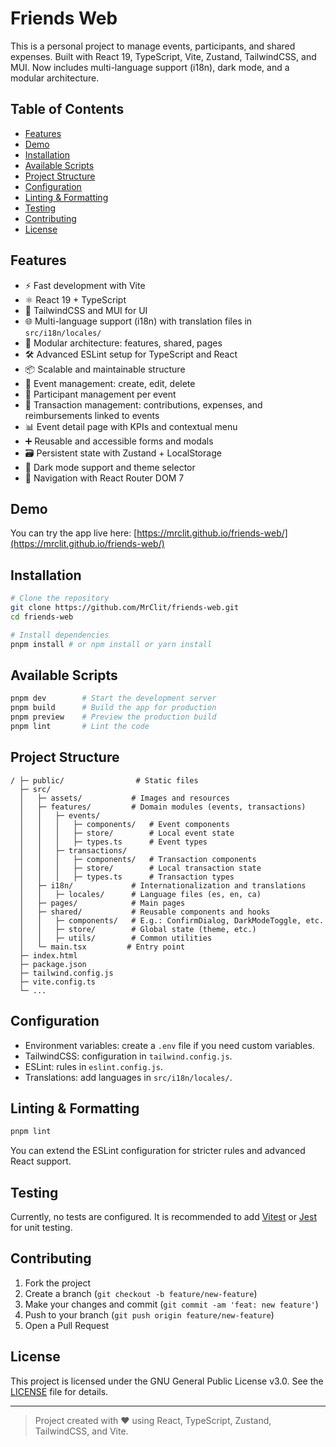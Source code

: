 # Friends Web

This is a personal project to manage events, participants, and shared expenses. Built with React 19, TypeScript, Vite, Zustand, TailwindCSS, and MUI. Now includes multi-language support (i18n), dark mode, and a modular architecture.

## Table of Contents
- [Features](#features)
- [Demo](#demo)
- [Installation](#installation)
- [Available Scripts](#available-scripts)
- [Project Structure](#project-structure)
- [Configuration](#configuration)
- [Linting & Formatting](#linting--formatting)
- [Testing](#testing)
- [Contributing](#contributing)
- [License](#license)

## Features
- ⚡️ Fast development with Vite
- ⚛️ React 19 + TypeScript
- 🎨 TailwindCSS and MUI for UI
- 🌐 Multi-language support (i18n) with translation files in `src/i18n/locales/`
- 🧩 Modular architecture: features, shared, pages
- 🛠️ Advanced ESLint setup for TypeScript and React
- 📦 Scalable and maintainable structure
- 👫 Event management: create, edit, delete
- 👥 Participant management per event
- 💸 Transaction management: contributions, expenses, and reimbursements linked to events
- 📊 Event detail page with KPIs and contextual menu
- ➕ Reusable and accessible forms and modals
- 🗃️ Persistent state with Zustand + LocalStorage
- 🌙 Dark mode support and theme selector
- 🔄 Navigation with React Router DOM 7

## Demo

You can try the app live here:
[https://mrclit.github.io/friends-web/](https://mrclit.github.io/friends-web/)

## Installation

```bash
# Clone the repository
git clone https://github.com/MrClit/friends-web.git
cd friends-web

# Install dependencies
pnpm install # or npm install or yarn install
```

## Available Scripts

```bash
pnpm dev        # Start the development server
pnpm build      # Build the app for production
pnpm preview    # Preview the production build
pnpm lint       # Lint the code
```

## Project Structure

```
/ ├─ public/                # Static files
  ├─ src/
  │   ├─ assets/           # Images and resources
  │   ├─ features/         # Domain modules (events, transactions)
  │   │   ├─ events/
  │   │   │   ├─ components/   # Event components
  │   │   │   ├─ store/        # Local event state
  │   │   │   ├─ types.ts      # Event types
  │   │   ├─ transactions/
  │   │   │   ├─ components/   # Transaction components
  │   │   │   ├─ store/        # Local transaction state
  │   │   │   ├─ types.ts      # Transaction types
  │   ├─ i18n/             # Internationalization and translations
  │   │   ├─ locales/      # Language files (es, en, ca)
  │   ├─ pages/            # Main pages
  │   ├─ shared/           # Reusable components and hooks
  │   │   ├─ components/   # E.g.: ConfirmDialog, DarkModeToggle, etc.
  │   │   ├─ store/        # Global state (theme, etc.)
  │   │   ├─ utils/        # Common utilities
  │   └─ main.tsx         # Entry point
  ├─ index.html
  ├─ package.json
  ├─ tailwind.config.js
  ├─ vite.config.ts
  └─ ...
```

## Configuration
- Environment variables: create a `.env` file if you need custom variables.
- TailwindCSS: configuration in `tailwind.config.js`.
- ESLint: rules in `eslint.config.js`.
- Translations: add languages in `src/i18n/locales/`.

## Linting & Formatting

```bash
pnpm lint
```

You can extend the ESLint configuration for stricter rules and advanced React support.

## Testing
Currently, no tests are configured. It is recommended to add [Vitest](https://vitest.dev/) or [Jest](https://jestjs.io/) for unit testing.

## Contributing
1. Fork the project
2. Create a branch (`git checkout -b feature/new-feature`)
3. Make your changes and commit (`git commit -am 'feat: new feature'`)
4. Push to your branch (`git push origin feature/new-feature`)
5. Open a Pull Request

## License

This project is licensed under the GNU General Public License v3.0. See the [LICENSE](LICENSE) file for details.

---

> Project created with ❤️ using React, TypeScript, Zustand, TailwindCSS, and Vite.
